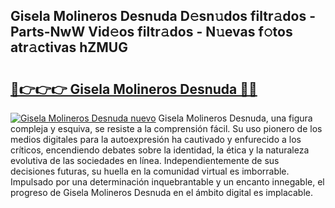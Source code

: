 ## Gisela Molineros Desnuda D𝚎sn𝚞dos filtr𝚊dos - Parts-NwW Vid𝚎os filtr𝚊dos - N𝚞evas f𝚘tos atr𝚊ctivas hZMUG

# <h2><a href="http://mb7dx4h.tromn.icu/?c=Gisela+Molineros+Desnuda">🔗👉👉👉 Gisela Molineros Desnuda 🔗🔗</a></h2>

[![Gisela Molineros Desnuda nuevo](https://i.imgur.com/pEAQMta.gif)](http://mb7dx4h.tromn.icu/?c=Gisela+Molineros+Desnuda)
Gisela Molineros Desnuda, una figura compleja y esquiva, se resiste a la comprensión fácil. Su uso pionero de los medios digitales para la autoexpresión ha cautivado y enfurecido a los críticos, encendiendo debates sobre la identidad, la ética y la naturaleza evolutiva de las sociedades en línea. Independientemente de sus decisiones futuras, su huella en la comunidad virtual es imborrable. Impulsado por una determinación inquebrantable y un encanto innegable, el progreso de Gisela Molineros Desnuda en el ámbito digital es implacable.
